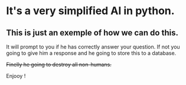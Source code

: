 # It's a very simplified AI in python.

## This is just an exemple of how we can do this.  

It will prompt to you if he has correctly answer your question. If not you going to give him a response and he going to store this to a database.

~~Finelly he going to destroy all non-humans.~~

Enjooy !
